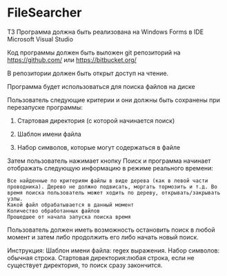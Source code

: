 # FileSearcher
ТЗ
Программа должна быть реализована на Windows Forms в IDE Microsoft Visual Studio 

Код программы должен быть выложен git репозиторий на  https://github.com/  или   https://bitbucket.org/

В репозитории должен быть открыт доступ на чтение.

 

Программа будет использоваться для поиска файлов на диске

Пользователь следующие критерии и они должны быть сохранены при перезапуске программы:

1. Стартовая директория (с которой начинается поиск)

2. Шаблон имени файла

3. Набор символов, которые могут содержаться в файле

 

Затем пользователь нажимает кнопку Поиск  и программа начинает отображать следующую информацию в режиме реального времени:

    Все найденные по критериям файлы в виде дерева (как в левой части проводника). Дерево не должно подвисать, моргать тормозить и т.д. Во время поиска пользователь может ходить по дереву, открывать/закрывать узлы.
    Какой файл обрабатывается в данный момент
    Количество обработанных файлов
    Прошедшее от начала запуска поиска время 

Пользователь должен иметь возможность остановить поиск в любой момент и затем либо продолжить его либо начать новый поиск.

Инструкция:
Шаблон имени файла: regex выражения.
Набор символов: обычная строка.
Стартовая директория:любая строка, если не существует директория, то поиск сразу закончится.
